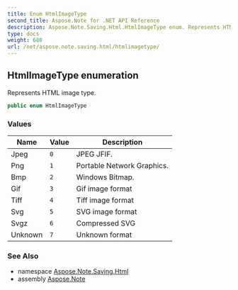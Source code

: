```yaml
---
title: Enum HtmlImageType
second_title: Aspose.Note for .NET API Reference
description: Aspose.Note.Saving.Html.HtmlImageType enum. Represents HTML image type
type: docs
weight: 680
url: /net/aspose.note.saving.html/htmlimagetype/
---
```

## HtmlImageType enumeration

Represents HTML image type.

```csharp
public enum HtmlImageType
```

### Values

| Name | Value | Description |
| --- | --- | --- |
| Jpeg | `0` | JPEG JFIF. |
| Png | `1` | Portable Network Graphics. |
| Bmp | `2` | Windows Bitmap. |
| Gif | `3` | Gif image format |
| Tiff | `4` | Tiff image format |
| Svg | `5` | SVG image format |
| Svgz | `6` | Compressed SVG |
| Unknown | `7` | Unknown format |

### See Also

* namespace [Aspose.Note.Saving.Html](../../aspose.note.saving.html/)
* assembly [Aspose.Note](../../)


